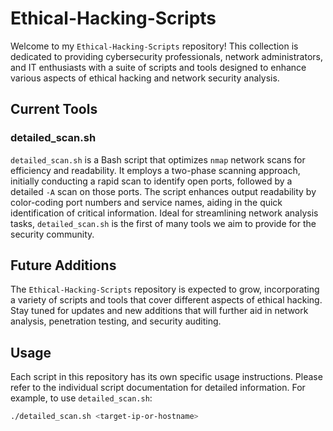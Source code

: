 # Ethical-Hacking-Scripts

Welcome to my `Ethical-Hacking-Scripts` repository! This collection is dedicated to providing cybersecurity professionals, network administrators, and IT enthusiasts with a suite of scripts and tools designed to enhance various aspects of ethical hacking and network security analysis.

## Current Tools

### detailed_scan.sh

`detailed_scan.sh` is a Bash script that optimizes `nmap` network scans for efficiency and readability. It employs a two-phase scanning approach, initially conducting a rapid scan to identify open ports, followed by a detailed `-A` scan on those ports. The script enhances output readability by color-coding port numbers and service names, aiding in the quick identification of critical information. Ideal for streamlining network analysis tasks, `detailed_scan.sh` is the first of many tools we aim to provide for the security community.

## Future Additions

The `Ethical-Hacking-Scripts` repository is expected to grow, incorporating a variety of scripts and tools that cover different aspects of ethical hacking. Stay tuned for updates and new additions that will further aid in network analysis, penetration testing, and security auditing.

## Usage

Each script in this repository has its own specific usage instructions. Please refer to the individual script documentation for detailed information. For example, to use `detailed_scan.sh`:

```bash
./detailed_scan.sh <target-ip-or-hostname>
